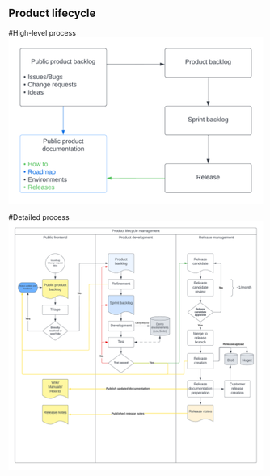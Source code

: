 ## Product lifecycle
#High-level process
![](ProdLifecycleHL.png)

#Detailed process
![](ProdLifecycleDetailed.png)